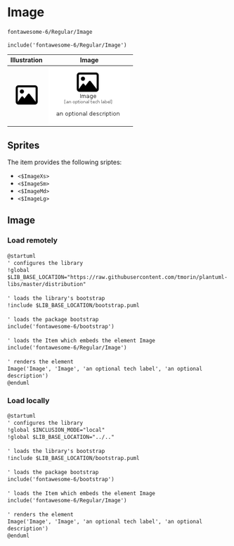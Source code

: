 # Image


```text
fontawesome-6/Regular/Image
```

```text
include('fontawesome-6/Regular/Image')
```



| Illustration | Image |
| :---: | :---: |
| ![illustration for Illustration](../../fontawesome-6/Regular/Image.png) | ![illustration for Image](../../fontawesome-6/Regular/Image.Local.png) |



## Sprites
The item provides the following sriptes:

- `<$ImageXs>`
- `<$ImageSm>`
- `<$ImageMd>`
- `<$ImageLg>`





## Image

### Load remotely
```plantuml
@startuml
' configures the library
!global $LIB_BASE_LOCATION="https://raw.githubusercontent.com/tmorin/plantuml-libs/master/distribution"

' loads the library's bootstrap
!include $LIB_BASE_LOCATION/bootstrap.puml

' loads the package bootstrap
include('fontawesome-6/bootstrap')

' loads the Item which embeds the element Image
include('fontawesome-6/Regular/Image')

' renders the element
Image('Image', 'Image', 'an optional tech label', 'an optional description')
@enduml
```

### Load locally
```plantuml
@startuml
' configures the library
!global $INCLUSION_MODE="local"
!global $LIB_BASE_LOCATION="../.."

' loads the library's bootstrap
!include $LIB_BASE_LOCATION/bootstrap.puml

' loads the package bootstrap
include('fontawesome-6/bootstrap')

' loads the Item which embeds the element Image
include('fontawesome-6/Regular/Image')

' renders the element
Image('Image', 'Image', 'an optional tech label', 'an optional description')
@enduml
```

